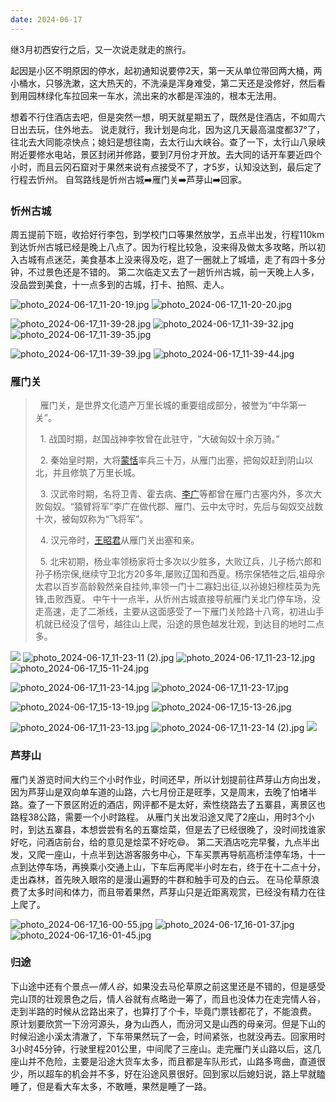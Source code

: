 ```yaml
---
date: 2024-06-17
---
```


继3月初西安行之后，又一次说走就走的旅行。

起因是小区不明原因的停水，起初通知说要停2天，第一天从单位带回两大桶，两小桶水，只够洗漱，这大热天的，不洗澡是浑身难受，第二天还是没修好，然后看到用园林绿化车拉回来一车水，流出来的水都是浑浊的，根本无法用。

<!--more-->

想着不行住酒店去吧，但是突然一想，明天就星期五了，既然是住酒店，不如周六日出去玩，住外地去。
说走就行，我计划是向北，因为这几天最高温度都37°了，往北去大同能凉快点；媳妇是想往南，去太行山大峡谷。查了一下，太行山八泉峡附近要修水电站，景区封闭并修路，要到7月份才开放。去大同的话开车要近四个小时，而且云冈石窟对于果然来说有点接受不了，才5岁，认知没达到，最后定了行程去忻州。
自驾路线是忻州古城➡️雁门关➡️芦芽山➡️回家。

### 忻州古城
周五提前下班，收拾好行李包，到学校门口等果然放学，五点半出发，行程110km到达忻州古城已经是晚上八点了。因为行程比较急，没来得及做太多攻略，所以初入古城有点迷茫，美食基本上没来得及吃，逛了一圈就上了城墙，走了有四十多分钟，不过景色还是不错的。
第二次临走又去了一趟忻州古城，前一天晚上人多，没品尝到美食，十一点多到的古城，打卡、拍照、走人。

![photo_2024-06-17_11-20-19.jpg](https://img.010316.xyz///usr/Obsidian/photo_2024-06-17_11-20-19.jpg)
![photo_2024-06-17_11-20-20.jpg](https://img.010316.xyz///usr/Obsidian/photo_2024-06-17_11-20-20.jpg)

![photo_2024-06-17_11-39-28.jpg](https://img.010316.xyz///usr/Obsidian/photo_2024-06-17_11-39-28.jpg)
![photo_2024-06-17_11-39-32.jpg](https://img.010316.xyz///usr/Obsidian/photo_2024-06-17_11-39-32.jpg)
![photo_2024-06-17_11-39-35.jpg](https://img.010316.xyz///usr/Obsidian/photo_2024-06-17_11-39-35.jpg)

![photo_2024-06-17_11-39-39.jpg](https://img.010316.xyz///usr/Obsidian/photo_2024-06-17_11-39-39.jpg)
![photo_2024-06-17_11-39-44.jpg](https://img.010316.xyz///usr/Obsidian/photo_2024-06-17_11-39-44.jpg)

### 雁门关
>   雁门关，是世界文化遗产万里长城的重要组成部分，被誉为“中华第一关”。
> 
>   1. 战国时期，赵国战神李牧曾在此驻守，“大破匈奴十余万骑。”
> 
>   2. 秦始皇时期，大将[蒙恬](https://baike.baidu.com/item/%E8%92%99%E6%81%AC/37738?fromModule=lemma_inlink)率兵三十万，从雁门出塞，把匈奴赶到阴山以北，并且修筑了万里长城。
> 
>   3. 汉武帝时期，名将卫青、霍去病、[李广](https://baike.baidu.com/item/%E6%9D%8E%E5%B9%BF/398?fromModule=lemma_inlink)等都曾在雁门古塞内外，多次大败匈奴。“猿臂将军”李广在做代郡、雁门、云中太守时，先后与匈奴交战数十次，被匈奴称为“飞将军”。
> 
>   4. 汉元帝时，[王昭君](https://baike.baidu.com/item/%E7%8E%8B%E6%98%AD%E5%90%9B/5307?fromModule=lemma_inlink)从雁门关出塞和亲。
> 
>   5. 北宋初期，杨业率领杨家将士多次以少胜多，大败辽兵，儿子杨六郎和孙子杨宗保,继续守卫北方20多年,屡败辽国和西夏。杨宗保牺牲之后,祖母佘太君以百岁高龄毅然亲自挂帅,率领一门十二寡妇出征,以孙媳妇穆桂英为先锋,击败西夏。
中午十一点半，从忻州古城直接导航雁门关北门停车场，没走高速，走了二淅线，主要从这面感受了一下雁门关险路十八弯，初进山手机就已经没了信号，越往山上爬，沿途的景色越发壮观，到达目的地时二点多。

![](https://img.010316.xyz///usr/Obsidian/photo_2024-06-17_11-23-11.jpg)
![photo_2024-06-17_11-23-11 (2).jpg](https://img.010316.xyz///usr/Obsidian/photo_2024-06-17_11-23-11%20(2).jpg)
![photo_2024-06-17_11-23-12.jpg](https://img.010316.xyz///usr/Obsidian/photo_2024-06-17_11-23-12.jpg)
![photo_2024-06-17_15-11-24.jpg](https://img.010316.xyz///usr/Obsidian/photo_2024-06-17_15-11-24.jpg)

![photo_2024-06-17_11-23-14.jpg](https://img.010316.xyz///usr/Obsidian/photo_2024-06-17_11-23-14.jpg)
![photo_2024-06-17_11-23-17.jpg](https://img.010316.xyz///usr/Obsidian/photo_2024-06-17_11-23-17.jpg)

![photo_2024-06-17_15-13-19.jpg](https://img.010316.xyz///usr/Obsidian/photo_2024-06-17_15-13-19.jpg)
![photo_2024-06-17_15-13-26.jpg](https://img.010316.xyz///usr/Obsidian/photo_2024-06-17_15-13-26.jpg)

![photo_2024-06-17_11-23-13.jpg](https://img.010316.xyz///usr/Obsidian/photo_2024-06-17_11-23-13.jpg)
![photo_2024-06-17_11-23-14 (2).jpg](https://img.010316.xyz///usr/Obsidian/photo_2024-06-17_11-23-14%20(2).jpg)
![](https://img.010316.xyz///usr/Obsidian/photo_2024-06-17_11-39-41.jpg)

### 芦芽山
雁门关游览时间大约三个小时作业，时间还早，所以计划提前往芦芽山方向出发，因为芦芽山是双向单车道的山路，六七月份正是旺季，又是周末，去晚了怕堵半路。查了一下景区附近的酒店，网评都不是太好，索性绕路去了五寨县，离景区也路程38公路，需要一个小时路程。
从雁门关出发沿途又爬了2座山，用时3个小时，到达五寨县，本想尝尝有名的五寨烩菜，但是去了已经很晚了，没时间找谁家好吃，问酒店前台，给的意见是烩菜不好吃😄。
第二天酒店吃完早餐，九点半出发，又爬一座山，十点半到达游客服务中心，下车买票再导航高桥洼停车场，十一点到达停车场，再换乘小交通上山，下车后再爬半小时左右，终于在十二点十分，走出森林，首先映入眼帘的是漫山遍野的牛群和触手可及的白云。
在马伦草原浪费了太多时间和体力，而且带着果然，芦芽山只是近距离观赏，已经没有精力在往上爬了。

![photo_2024-06-17_16-00-55.jpg](https://img.010316.xyz///usr/Obsidian/photo_2024-06-17_16-00-55.jpg)
![photo_2024-06-17_16-01-37.jpg](https://img.010316.xyz///usr/Obsidian/photo_2024-06-17_16-01-37.jpg)
![photo_2024-06-17_16-01-45.jpg](https://img.010316.xyz///usr/Obsidian/photo_2024-06-17_16-01-45.jpg)

### 归途
下山途中还有个景点—*情人谷*，如果没去马伦草原之前这里还是不错的，但是感受完山顶的壮观景色之后，情人谷就有点略逊一筹了，而且也没体力在走完情人谷，走到半路的时候从岔路出来了，也算打了个卡，毕竟门票钱都花了，不能浪费。
原计划要欣赏一下汾河源头，身为山西人，而汾河又是山西的母亲河。但是下山的时候沿途小溪太清澈了，下车带果然玩了一会，时间紧张，也就没再去。回家用时3小时45分钟，行驶里程201公里，中间爬了三座山。走完雁门关山路以后，这几座山并不危险，主要是沿途大货车太多，而且都是车队形式，山路多弯曲，直道很少，所以超车的机会并不多，好在沿途风景很好。回到家以后媳妇说，路上早就瞌睡了，但是看大车太多，不敢睡，果然是睡了一路。